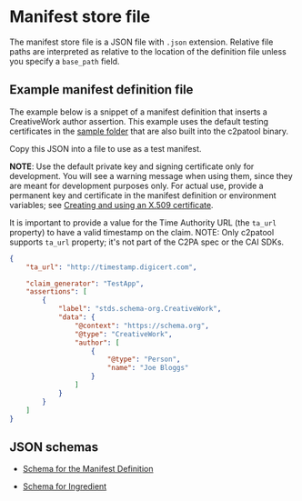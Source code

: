 # Manifest store file

The manifest store file is a JSON file with `.json` extension. Relative file paths are interpreted as relative to the location of the definition file unless you specify a `base_path` field.

## Example manifest definition file

The example below is a snippet of a manifest definition that inserts a CreativeWork author assertion. This example uses the default testing certificates in the [sample folder](https://github.com/contentauth/c2patool/tree/main/sample) that are also built into the c2patool binary.   

Copy this JSON into a file to use as a test manifest. 

**NOTE**: Use the default private key and signing certificate only for development. You will see a warning message when using them, since they are meant for development purposes only. For actual use, provide a permanent key and certificate in the manifest definition or environment variables; see [Creating and using an X.509 certificate](x_509.md). 

It is important to provide a value for the Time Authority URL (the `ta_url` property) to have a valid timestamp on the claim.  NOTE: Only c2patool supports `ta_url` property; it's not part of the C2PA spec or the CAI SDKs.

```json
{
    "ta_url": "http://timestamp.digicert.com",

    "claim_generator": "TestApp",
    "assertions": [
        {
            "label": "stds.schema-org.CreativeWork",
            "data": {
                "@context": "https://schema.org",
                "@type": "CreativeWork",
                "author": [
                    {
                        "@type": "Person",
                        "name": "Joe Bloggs"
                    }
                ]
            }
        }
    ]
}
```

## JSON schemas

* [Schema for the Manifest Definition](https://github.com/contentauth/c2patool/blob/main/schemas/manifest-definition.json)

* [Schema for Ingredient](https://github.com/contentauth/c2patool/blob/main/schemas/ingredient.json)
